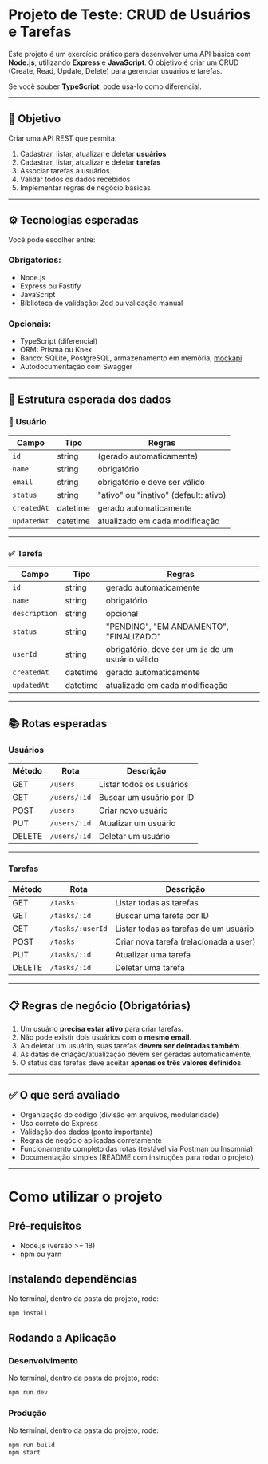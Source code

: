 # Projeto de Teste: CRUD de Usuários e Tarefas

Este projeto é um exercício prático para desenvolver uma API básica com **Node.js**, utilizando **Express** e **JavaScript**. O objetivo é criar um CRUD (Create, Read, Update, Delete) para gerenciar usuários e tarefas.

Se você souber **TypeScript**, pode usá-lo como diferencial.

---

## 🎯 Objetivo

Criar uma API REST que permita:

1. Cadastrar, listar, atualizar e deletar **usuários**
2. Cadastrar, listar, atualizar e deletar **tarefas**
3. Associar tarefas a usuários
4. Validar todos os dados recebidos
5. Implementar regras de negócio básicas

---

## ⚙️ Tecnologias esperadas

Você pode escolher entre:

### Obrigatórios:

- Node.js
- Express ou Fastify
- JavaScript
- Biblioteca de validação: Zod ou validação manual

### Opcionais:

- TypeScript (diferencial)
- ORM: Prisma ou Knex
- Banco: SQLite, PostgreSQL, armazenamento em memória, [mockapi](https://mockapi.io/)
- Autodocumentação com Swagger

---

## 🧱 Estrutura esperada dos dados

### 🧑 Usuário

| Campo       | Tipo     | Regras                                |
| ----------- | -------- | ------------------------------------- |
| `id`        | string   | (gerado automaticamente)              |
| `name`      | string   | obrigatório                           |
| `email`     | string   | obrigatório e deve ser válido         |
| `status`    | string   | "ativo" ou "inativo" (default: ativo) |
| `createdAt` | datetime | gerado automaticamente                |
| `updatedAt` | datetime | atualizado em cada modificação        |

---

### ✅ Tarefa

| Campo         | Tipo     | Regras                                             |
| ------------- | -------- | -------------------------------------------------- |
| `id`          | string   | gerado automaticamente                             |
| `name`        | string   | obrigatório                                        |
| `description` | string   | opcional                                           |
| `status`      | string   | "PENDING", "EM ANDAMENTO", "FINALIZADO"            |
| `userId`      | string   | obrigatório, deve ser um `id` de um usuário válido |
| `createdAt`   | datetime | gerado automaticamente                             |
| `updatedAt`   | datetime | atualizado em cada modificação                     |

---

## 📚 Rotas esperadas

### Usuários

| Método | Rota         | Descrição                |
| ------ | ------------ | ------------------------ |
| GET    | `/users`     | Listar todos os usuários |
| GET    | `/users/:id` | Buscar um usuário por ID |
| POST   | `/users`     | Criar novo usuário       |
| PUT    | `/users/:id` | Atualizar um usuário     |
| DELETE | `/users/:id` | Deletar um usuário       |

---

### Tarefas

| Método | Rota             | Descrição                              |
| ------ | ---------------- | -------------------------------------- |
| GET    | `/tasks`         | Listar todas as tarefas                |
| GET    | `/tasks/:id`     | Buscar uma tarefa por ID               |
| GET    | `/tasks/:userId` | Listar todas as tarefas de um usuário  |
| POST   | `/tasks`         | Criar nova tarefa (relacionada a user) |
| PUT    | `/tasks/:id`     | Atualizar uma tarefa                   |
| DELETE | `/tasks/:id`     | Deletar uma tarefa                     |

---

## 📋 Regras de negócio (Obrigatórias)

1. Um usuário **precisa estar ativo** para criar tarefas.
2. Não pode existir dois usuários com o **mesmo email**.
3. Ao deletar um usuário, suas tarefas **devem ser deletadas também**.
4. As datas de criação/atualização devem ser geradas automaticamente.
5. O status das tarefas deve aceitar **apenas os três valores definidos**.

---

## ✅ O que será avaliado

- Organização do código (divisão em arquivos, modularidade)
- Uso correto do Express
- Validação dos dados (ponto importante)
- Regras de negócio aplicadas corretamente
- Funcionamento completo das rotas (testável via Postman ou Insomnia)
- Documentação simples (README com instruções para rodar o projeto)

---

# Como utilizar o projeto

## Pré-requisitos

- Node.js (versão >= 18)
- npm ou yarn

## Instalando dependências

No terminal, dentro da pasta do projeto, rode:

```bash
npm install
```

## Rodando a Aplicação

### Desenvolvimento

No terminal, dentro da pasta do projeto, rode:

```bash
npm run dev
```

### Produção

No terminal, dentro da pasta do projeto, rode:

```bash
npm run build
npm start
```
